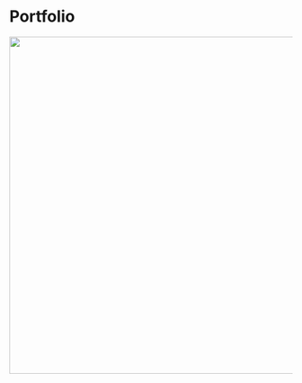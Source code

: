 # Portfolio
<img width="600" src="![슬라이드0001](https://user-images.githubusercontent.com/106000983/229264977-07f5db07-2b80-480b-9580-4cd0525fb36b.jpg)">


